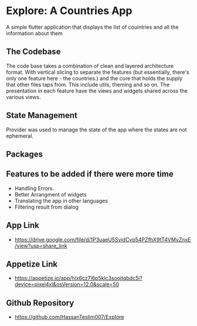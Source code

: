 # Explore: A Countries App

A simple flutter application that displays the list of couintries and all the information about them

## The Codebase

The code base takes a combination of clean and layered architecture format. With vertical slicing to separate the features (but essentially, there's only one feature here - the countries.) and the core that holds the supply that other files taps from. This include utils, theming and so on.
The presentation in each feature have the views and widgets shared across the various views.

## State Management
Provider was used to manage the state of the app where the states are not ephemeral.

## Packages


## Features to be added if there were more time
- Handling Errors.
- Better Arrangment of widgets
- Translating the app in other languages
- Filtering result from dialog

## App Link
- https://drive.google.com/file/d/1P3uaeU5SvidCvp54PZfhX9tT4VMvZnxE/view?usp=share_link

## Appetize Link
- https://appetize.io/app/hlx6cz7l6p5klc3soojtqbdc5i?device=pixel4xl&osVersion=12.0&scale=50

## Github Repository
- https://github.com/HassanTeslim007/Explore

